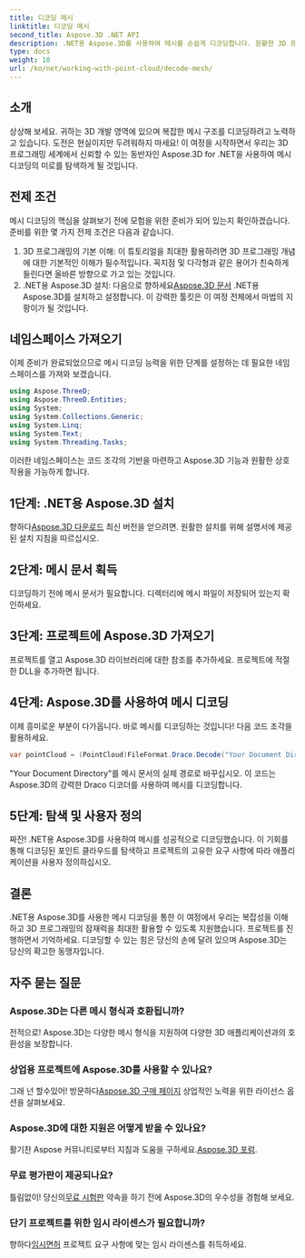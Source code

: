 ```yaml
---
title: 디코딩 메시
linktitle: 디코딩 메시
second_title: Aspose.3D .NET API
description: .NET용 Aspose.3D를 사용하여 메시를 손쉽게 디코딩합니다. 원활한 3D 프로그래밍을 위한 관문입니다. 프로젝트를 탐색하고, 맞춤화하고, 향상하세요.
type: docs
weight: 10
url: /ko/net/working-with-point-cloud/decode-mesh/
---
```

## 소개
상상해 보세요. 귀하는 3D 개발 영역에 있으며 복잡한 메시 구조를 디코딩하려고 노력하고 있습니다. 도전은 현실이지만 두려워하지 마세요! 이 여정을 시작하면서 우리는 3D 프로그래밍 세계에서 신뢰할 수 있는 동반자인 Aspose.3D for .NET을 사용하여 메시 디코딩의 미로를 탐색하게 될 것입니다.
## 전제 조건
메시 디코딩의 핵심을 살펴보기 전에 모험을 위한 준비가 되어 있는지 확인하겠습니다. 준비를 위한 몇 가지 전제 조건은 다음과 같습니다.
1. 3D 프로그래밍의 기본 이해:
   이 튜토리얼을 최대한 활용하려면 3D 프로그래밍 개념에 대한 기본적인 이해가 필수적입니다. 꼭지점 및 다각형과 같은 용어가 친숙하게 들린다면 올바른 방향으로 가고 있는 것입니다.
2. .NET용 Aspose.3D 설치:
    다음으로 향하세요[Aspose.3D 문서](https://reference.aspose.com/3d/net/) .NET용 Aspose.3D를 설치하고 설정합니다. 이 강력한 툴킷은 이 여정 전체에서 마법의 지팡이가 될 것입니다.
## 네임스페이스 가져오기
이제 준비가 완료되었으므로 메시 디코딩 능력을 위한 단계를 설정하는 데 필요한 네임스페이스를 가져와 보겠습니다.
```csharp
using Aspose.ThreeD;
using Aspose.ThreeD.Entities;
using System;
using System.Collections.Generic;
using System.Linq;
using System.Text;
using System.Threading.Tasks;
```
이러한 네임스페이스는 코드 조각의 기반을 마련하고 Aspose.3D 기능과 원활한 상호 작용을 가능하게 합니다.
## 1단계: .NET용 Aspose.3D 설치
   
 향하다[Aspose.3D 다운로드](https://releases.aspose.com/3d/net/) 최신 버전을 얻으려면. 원활한 설치를 위해 설명서에 제공된 설치 지침을 따르십시오.
## 2단계: 메시 문서 획득
디코딩하기 전에 메시 문서가 필요합니다. 디렉터리에 메시 파일이 저장되어 있는지 확인하세요.
## 3단계: 프로젝트에 Aspose.3D 가져오기
프로젝트를 열고 Aspose.3D 라이브러리에 대한 참조를 추가하세요. 프로젝트에 적절한 DLL을 추가하면 됩니다.
## 4단계: Aspose.3D를 사용하여 메시 디코딩
이제 흥미로운 부분이 다가옵니다. 바로 메시를 디코딩하는 것입니다! 다음 코드 조각을 활용하세요.
```csharp
var pointCloud = (PointCloud)FileFormat.Draco.Decode("Your Document Directory" + "point_cloud_no_qp.drc");
```
"Your Document Directory"를 메시 문서의 실제 경로로 바꾸십시오. 이 코드는 Aspose.3D의 강력한 Draco 디코더를 사용하여 메시를 디코딩합니다.
## 5단계: 탐색 및 사용자 정의
짜잔! .NET용 Aspose.3D를 사용하여 메시를 성공적으로 디코딩했습니다. 이 기회를 통해 디코딩된 포인트 클라우드를 탐색하고 프로젝트의 고유한 요구 사항에 따라 애플리케이션을 사용자 정의하십시오.
## 결론
.NET용 Aspose.3D를 사용한 메시 디코딩을 통한 이 여정에서 우리는 복잡성을 이해하고 3D 프로그래밍의 잠재력을 최대한 활용할 수 있도록 지원했습니다. 프로젝트를 진행하면서 기억하세요. 디코딩할 수 있는 힘은 당신의 손에 달려 있으며 Aspose.3D는 당신의 확고한 동맹자입니다.
## 자주 묻는 질문
### Aspose.3D는 다른 메시 형식과 호환됩니까?
전적으로! Aspose.3D는 다양한 메시 형식을 지원하여 다양한 3D 애플리케이션과의 호환성을 보장합니다.
### 상업용 프로젝트에 Aspose.3D를 사용할 수 있나요?
 그래 넌 할수있어! 방문하다[Aspose.3D 구매 페이지](https://purchase.aspose.com/buy) 상업적인 노력을 위한 라이선스 옵션을 살펴보세요.
### Aspose.3D에 대한 지원은 어떻게 받을 수 있나요?
 활기찬 Aspose 커뮤니티로부터 지침과 도움을 구하세요.[Aspose.3D 포럼](https://forum.aspose.com/c/3d/18).
### 무료 평가판이 제공되나요?
 틀림없이! 당신의[무료 시험판](https://releases.aspose.com/) 약속을 하기 전에 Aspose.3D의 우수성을 경험해 보세요.
### 단기 프로젝트를 위한 임시 라이센스가 필요합니까?
 향하다[임시면허](https://purchase.aspose.com/temporary-license/) 프로젝트 요구 사항에 맞는 임시 라이센스를 취득하세요.